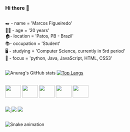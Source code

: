 ### Hi there 👋

##
✒️ - name = 'Marcos Figueiredo'  
🧑🏽 - age = '20 years'  
🏠- location = 'Patos, PB - Brazil'  
📚- occupation = 'Student'  <br>
🖥️ - studying = 'Computer Science, currently in 5rd period'  
🎯 - focus = 'python, Java, JavaScript, HTML, CSS3'  

<!--
**MarcosMFigueiredo/MarcosMFigueiredo** is a ✨ _special_ ✨ repository because its `README.md` (this file) appears on your GitHub profile.

Here are some ideas to get you started:

- 🔭 I’m currently working on ...
- 🌱 I’m currently learning ...
- 👯 I’m looking to collaborate on ...
- 🤔 I’m looking for help with ...
- 💬 Ask me about ...
- 📫 How to reach me: ...
- 😄 Pronouns: ...
- ⚡ Fun fact: ...
-->

##
![Anurag's GitHub stats](https://github-readme-stats.vercel.app/api?username=MarcosMFigueiredo&show_icons=true&theme=dracula) [![Top Langs](https://github-readme-stats.vercel.app/api/top-langs/?username=MarcosMFigueiredo&layout=compact&show_icons=true&theme=dracula)](https://github.com/MarcosMFigueiredo/github-readme-stats)


<div style"display: inline_block"><br>
  <img align="center" height="40" width="50" src="https://cdn.jsdelivr.net/gh/devicons/devicon/icons/html5/html5-original.svg" />
  <img align="center" height="40" width="50" src="https://cdn.jsdelivr.net/gh/devicons/devicon/icons/css3/css3-original.svg" />
  <img align="center" height="40" width="50" src="https://cdn.jsdelivr.net/gh/devicons/devicon/icons/javascript/javascript-original.svg" />
  <img align="center" height="40" width="50" src="https://cdn.jsdelivr.net/gh/devicons/devicon/icons/java/java-original.svg" /> 
  <img align="center" height="40" width="50"  src="https://cdn.jsdelivr.net/gh/devicons/devicon/icons/python/python-original.svg" />
</div>

##
<div>
<a href="mailto:marcosmfigueiredo159@gmail.com"><img src="https://img.shields.io/badge/Gmail-D14836?style=for-the-badge&logo=gmail&logoColor=white" target="_blank"</a>
<a href=https://www.linkedin.com/in/marcos-figueiredo-83728b237/" target="_blank"><img src="https://img.shields.io/badge/LinkedIn-0077B5?style=for-the-badge&logo=linkedin&logoColor=white" target="_blank"></a>
<a href="https://www.instagram.com/_marcosmfigueiredo" target="_blank"><img src="https://img.shields.io/badge/Instagram-E4405F?style=for-the-badge&logo=instagram&logoColor=white" target="_blank"></a>
</div>

##

![Snake animation](https://github.com/MarcosMFigueiredo/MarcosMFigueiredo/blob/output/github-contribution-grid-snake.svg)



